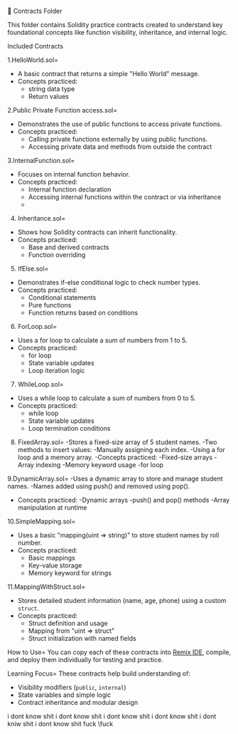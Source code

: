  📁 Contracts Folder

This folder contains Solidity practice contracts created to understand key foundational concepts like function visibility, inheritance, and internal logic.

Included Contracts

1.HelloWorld.sol=
- A basic contract that returns a simple "Hello World" message.
- Concepts practiced:
  - string data type
  - Return values

2.Public Private Function access.sol=
- Demonstrates the use of public functions to access private functions.
- Concepts practiced:
  - Calling private functions externally by using public functions.
  - Accessing private data and methods from outside the contract

3.InternalFunction.sol=
- Focuses on internal function behavior.
- Concepts practiced:
  - Internal function declaration
  - Accessing internal functions within the contract or via inheritance
  - 
4. Inheritance.sol=
- Shows how Solidity contracts can inherit functionality.
- Concepts practiced:
  - Base and derived contracts
  - Function overriding
 
5. IfElse.sol=
- Demonstrates if-else conditional logic to check number types.
- Concepts practiced:
  - Conditional statements
  - Pure functions
  - Function returns based on conditions

6. ForLoop.sol=
- Uses a for loop to calculate a sum of numbers from 1 to 5.
- Concepts practiced:
  - for loop
  - State variable updates
  - Loop iteration logic
 
7. WhileLoop.sol=
- Uses a while loop to calculate a sum of numbers from 0 to 5.
- Concepts practiced:
  - while loop
  - State variable updates
  - Loop termination conditions
    
8. FixedArray.sol=
  -Stores a fixed-size array of 5 student names.
  -Two methods to insert values:
  -Manually assigning each index.
  -Using a for loop and a memory array.
  -Concepts practiced:
  -Fixed-size arrays
  -Array indexing
  -Memory keyword usage
  -for loop

9.DynamicArray.sol=
  -Uses a dynamic array to store and manage student names.
  -Names added using push() and removed using pop().
  - Concepts practiced:
  -Dynamic arrays
  -push() and pop() methods
  -Array manipulation at runtime

10.SimpleMapping.sol=
- Uses a basic "mapping(uint => string)" to store student names by roll number.
- Concepts practiced:
  - Basic mappings
  - Key-value storage
  - Memory keyword for strings

11.MappingWithStruct.sol=
- Stores detailed student information (name, age, phone) using a custom `struct`.
- Concepts practiced:
  - Struct definition and usage
  - Mapping from "uint => struct"
  - Struct initialization with named fields

  
How to Use=
You can copy each of these contracts into [Remix IDE](https://remix.ethereum.org/), compile, and deploy them individually for testing and practice.

Learning Focus=
These contracts help build understanding of:
- Visibility modifiers (`public`, `internal`)
- State variables and simple logic
- Contract inheritance and modular design

  
i dont know shit
i dont know shit
i dont know shit
i dont know shit
i dont kniw shit
i dont know shit
fuck
\fuck






